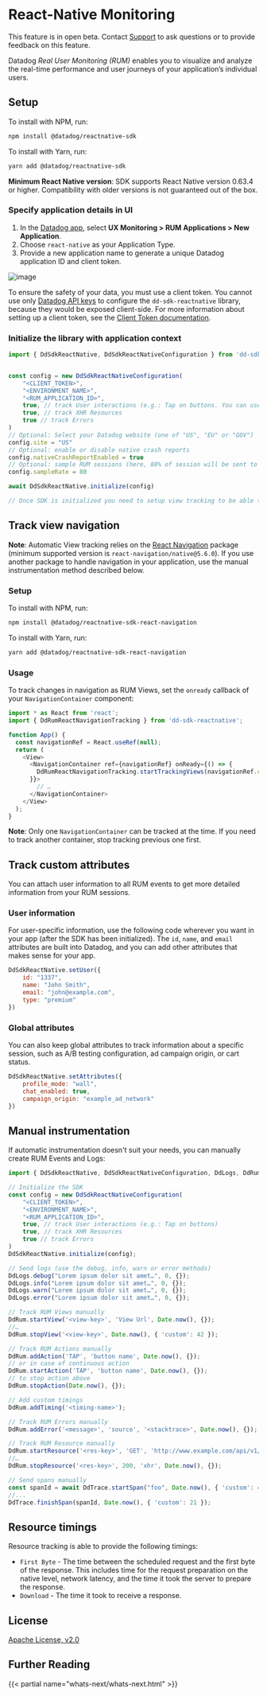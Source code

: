 # React-Native Monitoring


<div class="alert alert-warning">
This feature is in open beta. Contact <a href="https://docs.datadoghq.com/help/">Support</a> to ask questions or to provide feedback on this feature.
</div>

Datadog *Real User Monitoring (RUM)* enables you to visualize and analyze the real-time performance and user journeys of your application’s individual users.

## Setup

To install with NPM, run:

```sh
npm install @datadog/reactnative-sdk
```

To install with Yarn, run:

```sh
yarn add @datadog/reactnative-sdk
```

**Minimum React Native version**: SDK supports React Native version 0.63.4 or higher. Compatibility with older versions is not guaranteed out of the box.

### Specify application details in UI

1. In the [Datadog app][1], select **UX Monitoring > RUM Applications > New Application**.
2. Choose `react-native` as your Application Type.
3. Provide a new application name to generate a unique Datadog application ID and client token.

![image][2]

To ensure the safety of your data, you must use a client token. You cannot use only [Datadog API keys][3] to configure the `dd-sdk-reactnative` library, because they would be exposed client-side. For more information about setting up a client token, see the [Client Token documentation][4].

### Initialize the library with application context

```js
import { DdSdkReactNative, DdSdkReactNativeConfiguration } from 'dd-sdk-reactnative';


const config = new DdSdkReactNativeConfiguration(
    "<CLIENT_TOKEN>", 
    "<ENVIRONMENT_NAME>", 
    "<RUM_APPLICATION_ID>",
    true, // track User interactions (e.g.: Tap on buttons. You can use 'accessibilityLabel' element property to give tap action the name, otherwise element type will be reported)
    true, // track XHR Resources
    true // track Errors
)
// Optional: Select your Datadog website (one of "US", "EU" or "GOV")
config.site = "US"
// Optional: enable or disable native crash reports
config.nativeCrashReportEnabled = true
// Optional: sample RUM sessions (here, 80% of session will be sent to Datadog. Default = 100%)
config.sampleRate = 80

await DdSdkReactNative.initialize(config)

// Once SDK is initialized you need to setup view tracking to be able to see data in the RUM Dashboard.
```

## Track view navigation

**Note**: Automatic View tracking relies on the [React Navigation](https://reactnavigation.org/) package (minimum supported version is `react-navigation/native@5.6.0`). If you use another package to handle navigation in your application, use the manual instrumentation method described below.

### Setup

To install with NPM, run:

```sh
npm install @datadog/reactnative-sdk-react-navigation
```

To install with Yarn, run:

```sh
yarn add @datadog/reactnative-sdk-react-navigation
```

### Usage

To track changes in navigation as RUM Views, set the `onready` callback of your `NavigationContainer` component:

```js
import * as React from 'react';
import { DdRumReactNavigationTracking } from 'dd-sdk-reactnative';

function App() {
  const navigationRef = React.useRef(null);
  return (
    <View>
      <NavigationContainer ref={navigationRef} onReady={() => {
        DdRumReactNavigationTracking.startTrackingViews(navigationRef.current)
      }}>
        // …
      </NavigationContainer>
    </View>
  );
}
```
**Note**: Only one `NavigationContainer` can be tracked at the time. If you need to track another container, stop tracking previous one first.

## Track custom attributes

You can attach user information to all RUM events to get more detailed information from your RUM sessions. 

### User information

For user-specific information, use the following code wherever you want in your app (after the SDK has been initialized). The `id`, `name`, and `email` attributes are built into Datadog, and you can add other attributes that makes sense for your app.

```js
DdSdkReactNative.setUser({
    id: "1337", 
    name: "John Smith", 
    email: "john@example.com", 
    type: "premium"
})
```

### Global attributes

You can also keep global attributes to track information about a specific session, such as A/B testing configuration, ad campaign origin, or cart status.

```js
DdSdkReactNative.setAttributes({
    profile_mode: "wall",
    chat_enabled: true,
    campaign_origin: "example_ad_network"
})
```

## Manual instrumentation

If automatic instrumentation doesn't suit your needs, you can manually create RUM Events and Logs:

```js
import { DdSdkReactNative, DdSdkReactNativeConfiguration, DdLogs, DdRum } from 'dd-sdk-reactnative';

// Initialize the SDK
const config = new DdSdkReactNativeConfiguration(
    "<CLIENT_TOKEN>",
    "<ENVIRONMENT_NAME>",
    "<RUM_APPLICATION_ID>",
    true, // track User interactions (e.g.: Tap on buttons)
    true, // track XHR Resources
    true // track Errors
)
DdSdkReactNative.initialize(config);

// Send logs (use the debug, info, warn or error methods)
DdLogs.debug("Lorem ipsum dolor sit amet…", 0, {});
DdLogs.info("Lorem ipsum dolor sit amet…", 0, {});
DdLogs.warn("Lorem ipsum dolor sit amet…", 0, {});
DdLogs.error("Lorem ipsum dolor sit amet…", 0, {});

// Track RUM Views manually
DdRum.startView('<view-key>', 'View Url', Date.now(), {});
//…
DdRum.stopView('<view-key>', Date.now(), { 'custom': 42 });

// Track RUM Actions manually
DdRum.addAction('TAP', 'button name', Date.now(), {});
// or in case of continuous action
DdRum.startAction('TAP', 'button name', Date.now(), {});
// to stop action above
DdRum.stopAction(Date.now(), {});

// Add custom timings
DdRum.addTiming('<timing-name>');

// Track RUM Errors manually
DdRum.addError('<message>', 'source', '<stacktrace>', Date.now(), {});

// Track RUM Resource manually
DdRum.startResource('<res-key>', 'GET', 'http://www.example.com/api/v1/test', Date.now(), {} );
//…
DdRum.stopResource('<res-key>', 200, 'xhr', Date.now(), {});

// Send spans manually
const spanId = await DdTrace.startSpan("foo", Date.now(), { 'custom': 42 });
//...
DdTrace.finishSpan(spanId, Date.now(), { 'custom': 21 });
```

## Resource timings

Resource tracking is able to provide the following timings:

* `First Byte` - The time between the scheduled request and the first byte of the response. This includes time for the request preparation on the native level, network latency, and the time it took the server to prepare the response.
* `Download` - The time it took to receive a response.

## License

[Apache License, v2.0](LICENSE)

## Further Reading

{{< partial name="whats-next/whats-next.html" >}}

[1]: https://app.datadoghq.com/rum/application/create
[2]: https://raw.githubusercontent.com/DataDog/dd-sdk-reactnative/main/docs/image_reactnative.png
[3]: https://docs.datadoghq.com/account_management/api-app-keys/#api-keys
[4]: https://docs.datadoghq.com/account_management/api-app-keys/#client-tokens
